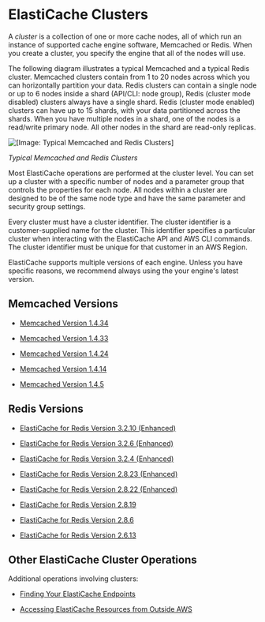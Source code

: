 # ElastiCache Clusters<a name="Clusters"></a>

A *cluster* is a collection of one or more cache nodes, all of which run an instance of supported cache engine software, Memcached or Redis\. When you create a cluster, you specify the engine that all of the nodes will use\.

The following diagram illustrates a typical Memcached and a typical Redis cluster\. Memcached clusters contain from 1 to 20 nodes across which you can horizontally partition your data\. Redis clusters can contain a single node or up to 6 nodes inside a shard \(API/CLI: node group\), Redis \(cluster mode disabled\) clusters always have a single shard\. Redis \(cluster mode enabled\) clusters can have up to 15 shards, with your data partitioned across the shards\. When you have multiple nodes in a shard, one of the nodes is a read/write primary node\. All other nodes in the shard are read\-only replicas\.

![\[Image: Typical Memcached and Redis Clusters\]](http://docs.aws.amazon.com/AmazonElastiCache/latest/UserGuide/images/ElastiCacheClusters.png)

*Typical Memcached and Redis Clusters*

Most ElastiCache operations are performed at the cluster level\. You can set up a cluster with a specific number of nodes and a parameter group that controls the properties for each node\. All nodes within a cluster are designed to be of the same node type and have the same parameter and security group settings\. 

Every cluster must have a cluster identifier\. The cluster identifier is a customer\-supplied name for the cluster\. This identifier specifies a particular cluster when interacting with the ElastiCache API and AWS CLI commands\. The cluster identifier must be unique for that customer in an AWS Region\.

ElastiCache supports multiple versions of each engine\. Unless you have specific reasons, we recommend always using the your engine's latest version\.

## Memcached Versions<a name="Clusters.MemcachedVersions"></a>

+ [Memcached Version 1\.4\.34](SelectEngine.MemcachedVersions.md#SelectEngine.MemcachedVersions.1-4-34)

+ [Memcached Version 1\.4\.33](SelectEngine.MemcachedVersions.md#SelectEngine.MemcachedVersions.1-4-33)

+ [Memcached Version 1\.4\.24](SelectEngine.MemcachedVersions.md#SelectEngine.MemcachedVersions.1-4-24)

+ [Memcached Version 1\.4\.14 ](SelectEngine.MemcachedVersions.md#SelectEngine.MemcachedVersions.1-4-14)

+ [Memcached Version 1\.4\.5](SelectEngine.MemcachedVersions.md#SelectEngine.MemcachedVersions.1-4-5)

## Redis Versions<a name="Clusters.RedisVersions"></a>

+ [ElastiCache for Redis Version 3\.2\.10 \(Enhanced\)](SelectEngine.RedisVersions.md#SelectEngine.RedisVersions.3-2-10)

+ [ElastiCache for Redis Version 3\.2\.6 \(Enhanced\)](SelectEngine.RedisVersions.md#SelectEngine.RedisVersions.3-2-6)

+ [ElastiCache for Redis Version 3\.2\.4 \(Enhanced\)](SelectEngine.RedisVersions.md#SelectEngine.RedisVersions.3-2-4)

+ [ElastiCache for Redis Version 2\.8\.23 \(Enhanced\)](SelectEngine.RedisVersions.md#SelectEngine.RedisVersions.2-8-23)

+ [ElastiCache for Redis Version 2\.8\.22 \(Enhanced\)](SelectEngine.RedisVersions.md#SelectEngine.RedisVersions.2-8-22)

+ [ElastiCache for Redis Version 2\.8\.19](SelectEngine.RedisVersions.md#SelectEngine.RedisVersions.2-8-19)

+ [ElastiCache for Redis Version 2\.8\.6](SelectEngine.RedisVersions.md#SelectEngine.RedisVersions.2-8-6)

+ [ElastiCache for Redis Version 2\.6\.13](SelectEngine.RedisVersions.md#SelectEngine.RedisVersions.2-6-13)

## Other ElastiCache Cluster Operations<a name="Clusters.OtherOperations"></a>

Additional operations involving clusters: 

+ [Finding Your ElastiCache Endpoints](Endpoints.md)

+ [Accessing ElastiCache Resources from Outside AWS](Access.Outside.md)